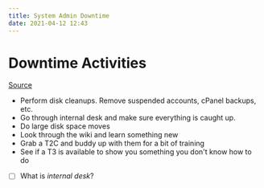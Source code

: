 ```yaml
---
title: System Admin Downtime
date: 2021-04-12 12:43
---
```


# Downtime Activities
[Source](https://wiki.inmotionhosting.com/index.php?title=System_Admin_Downtime)

* Perform disk cleanups. Remove suspended accounts, cPanel backups, etc.
* Go through internal desk and make sure everything is caught up.
* Do large disk space moves
* Look through the wiki and learn something new
* Grab a T2C and buddy up with them for a bit of training
* See if a T3 is available to show you something you don't know how to do

- [ ] What is _internal desk_?

